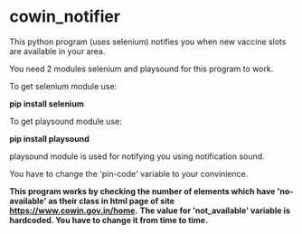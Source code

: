# cowin_notifier
This python program (uses selenium) notifies you when new vaccine slots are available in your area.

You need 2 modules selenium and playsound for this program to work.

To get selenium module use:

__pip install selenium__

To get playsound module use:

__pip install playsound__

playsound module is used for notifying you using notification sound.

You have to change the 'pin-code' variable to your convinience.

__This program works by checking the number of elements which have 'no-available' as their class in html page of site https://www.cowin.gov.in/home.__
__The value for 'not_available' variable is hardcoded. You have to change it from time to time.__






